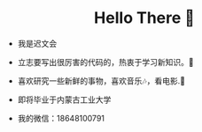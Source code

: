 <h1 align="center"> Hello There 👋 </h1>


* 我是迟文会
* 立志要写出很厉害的代码的，热衷于学习新知识。🤔
* 喜欢研究一些新鲜的事物，喜欢音乐🎶，看电影.📖

* 即将毕业于内蒙古工业大学
  

* 我的微信：18648100791
